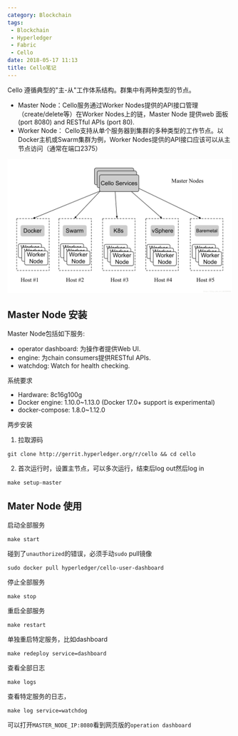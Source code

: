 ```yaml
---
category: Blockchain
tags: 
 - Blockchain 
 - Hyperledger 
 - Fabric 
 - Cello
date: 2018-05-17 11:13
title: Cello笔记
---
```


Cello 遵循典型的"主-从"工作体系结构。群集中有两种类型的节点。
- Master Node：Cello服务通过Worker Nodes提供的API接口管理（create/delete等）在Worker Nodes上的链，Master Node 提供web 面板(port 8080) and RESTful APIs (port 80).
- Worker Node： Cello支持从单个服务器到集群的多种类型的工作节点。以Docker主机或Swarm集群为例，Worker Nodes提供的API接口应该可以从主节点访问（通常在端口2375） 

<!--more-->

![Cello网络结构图](./Hyperledger-Cello/cello.png)

## Master Node 安装

Master Node包括如下服务:
- operator dashboard: 为操作者提供Web UI.
- engine: 为chain consumers提供RESTful APIs.
- watchdog: Watch for health checking.

系统要求
- Hardware: 8c16g100g
- Docker engine: 1.10.0~1.13.0 (Docker 17.0+ support is experimental)
- docker-compose: 1.8.0~1.12.0

两步安装

1. 拉取源码
```shell
git clone http://gerrit.hyperledger.org/r/cello && cd cello
```

2. 首次运行时，设置主节点，可以多次运行，结束后log out然后log in
```shell
make setup-master
```

## Mater Node 使用
启动全部服务
```shell
make start
```

碰到了`unauthorized`的错误，必须手动`sudo` pull镜像
```shell
sudo docker pull hyperledger/cello-user-dashboard
```

停止全部服务
```
make stop 
```
重启全部服务
```
make restart
```
单独重启特定服务，比如dashboard
```
make redeploy service=dashboard
```
查看全部日志
```
make logs
```
查看特定服务的日志，
```
make log service=watchdog
```
可以打开`MASTER_NODE_IP:8080`看到网页版的`operation dashboard`